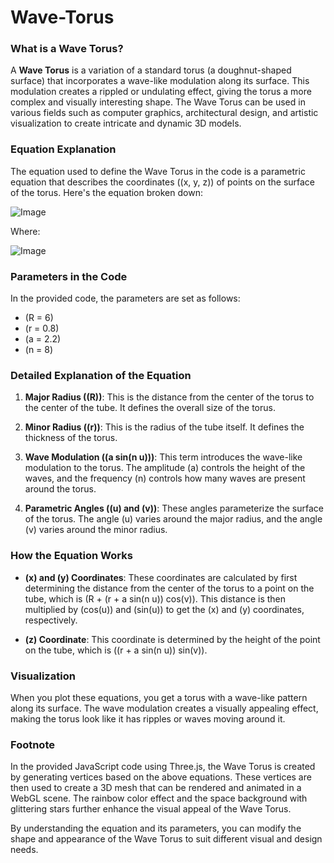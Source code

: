 # Wave-Torus

### What is a Wave Torus?

A **Wave Torus** is a variation of a standard torus (a doughnut-shaped surface) that incorporates a wave-like modulation along its surface. This modulation creates a rippled or undulating effect, giving the torus a more complex and visually interesting shape. The Wave Torus can be used in various fields such as computer graphics, architectural design, and artistic visualization to create intricate and dynamic 3D models.

### Equation Explanation

The equation used to define the Wave Torus in the code is a parametric equation that describes the coordinates \((x, y, z)\) of points on the surface of the torus. Here's the equation broken down:

![Image](https://github.com/user-attachments/assets/546bae73-96a0-4241-9c34-be8b14d310fc)

Where:

![Image](https://github.com/user-attachments/assets/4a6cd565-e9a5-4022-aeba-0ac067eb061b)

### Parameters in the Code

In the provided code, the parameters are set as follows:
- \(R = 6\)
- \(r = 0.8\)
- \(a = 2.2\)
- \(n = 8\)

### Detailed Explanation of the Equation

1. **Major Radius (\(R\))**: This is the distance from the center of the torus to the center of the tube. It defines the overall size of the torus.

2. **Minor Radius (\(r\))**: This is the radius of the tube itself. It defines the thickness of the torus.

3. **Wave Modulation (\(a sin(n u)\))**: This term introduces the wave-like modulation to the torus. The amplitude \(a\) controls the height of the waves, and the frequency \(n\) controls how many waves are present around the torus.

4. **Parametric Angles (\(u\) and \(v\))**: These angles parameterize the surface of the torus. The angle \(u\) varies around the major radius, and the angle \(v\) varies around the minor radius.

### How the Equation Works

- **\(x\) and \(y\) Coordinates**: These coordinates are calculated by first determining the distance from the center of the torus to a point on the tube, which is \(R + (r + a sin(n u)) cos(v)\). This distance is then multiplied by (cos(u)\) and (sin(u)\) to get the \(x\) and \(y\) coordinates, respectively.
  
- **\(z\) Coordinate**: This coordinate is determined by the height of the point on the tube, which is \((r + a sin(n u)) sin(v)\).

### Visualization

When you plot these equations, you get a torus with a wave-like pattern along its surface. The wave modulation creates a visually appealing effect, making the torus look like it has ripples or waves moving around it.

### Footnote 

In the provided JavaScript code using Three.js, the Wave Torus is created by generating vertices based on the above equations. These vertices are then used to create a 3D mesh that can be rendered and animated in a WebGL scene. The rainbow color effect and the space background with glittering stars further enhance the visual appeal of the Wave Torus.

By understanding the equation and its parameters, you can modify the shape and appearance of the Wave Torus to suit different visual and design needs.
